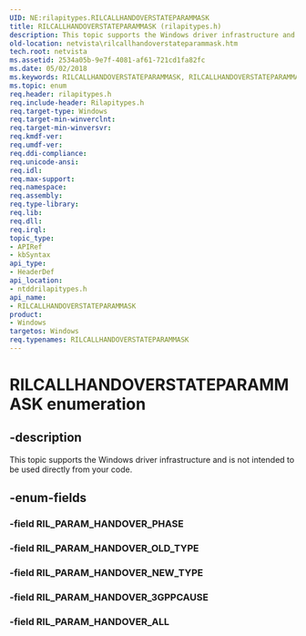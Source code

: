 ```yaml
---
UID: NE:rilapitypes.RILCALLHANDOVERSTATEPARAMMASK
title: RILCALLHANDOVERSTATEPARAMMASK (rilapitypes.h)
description: This topic supports the Windows driver infrastructure and is not intended to be used directly from your code.
old-location: netvista\rilcallhandoverstateparammask.htm
tech.root: netvista
ms.assetid: 2534a05b-9e7f-4081-af61-721cd1fa82fc
ms.date: 05/02/2018
ms.keywords: RILCALLHANDOVERSTATEPARAMMASK, RILCALLHANDOVERSTATEPARAMMASK enumeration [Network Drivers Starting with Windows Vista], RIL_PARAM_HANDOVER_3GPPCAUSE, RIL_PARAM_HANDOVER_ALL, RIL_PARAM_HANDOVER_NEW_TYPE, RIL_PARAM_HANDOVER_OLD_TYPE, netvista.rilcallhandoverstateparammask, ntddrilapitypes/RILCALLHANDOVERSTATEPARAMMASK, ntddrilapitypes/RIL_PARAM_HANDOVER_3GPPCAUSE, ntddrilapitypes/RIL_PARAM_HANDOVER_ALL, ntddrilapitypes/RIL_PARAM_HANDOVER_NEW_TYPE, ntddrilapitypes/RIL_PARAM_HANDOVER_OLD_TYPE
ms.topic: enum
req.header: rilapitypes.h
req.include-header: Rilapitypes.h
req.target-type: Windows
req.target-min-winverclnt: 
req.target-min-winversvr: 
req.kmdf-ver: 
req.umdf-ver: 
req.ddi-compliance: 
req.unicode-ansi: 
req.idl: 
req.max-support: 
req.namespace: 
req.assembly: 
req.type-library: 
req.lib: 
req.dll: 
req.irql: 
topic_type:
- APIRef
- kbSyntax
api_type:
- HeaderDef
api_location:
- ntddrilapitypes.h
api_name:
- RILCALLHANDOVERSTATEPARAMMASK
product:
- Windows
targetos: Windows
req.typenames: RILCALLHANDOVERSTATEPARAMMASK
---
```


# RILCALLHANDOVERSTATEPARAMMASK enumeration


## -description


This topic supports the Windows driver infrastructure and is not intended to be used directly from your code.


## -enum-fields




### -field RIL_PARAM_HANDOVER_PHASE


### -field RIL_PARAM_HANDOVER_OLD_TYPE


### -field RIL_PARAM_HANDOVER_NEW_TYPE


### -field RIL_PARAM_HANDOVER_3GPPCAUSE


### -field RIL_PARAM_HANDOVER_ALL

